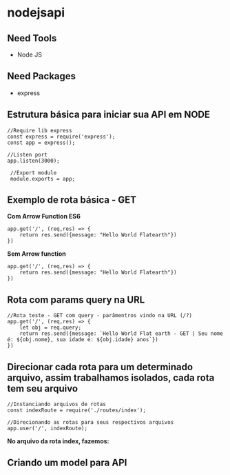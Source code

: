 # nodejsapi

## Need Tools
- Node JS


## Need Packages
- express

## Estrutura básica para iniciar sua API em NODE
```
//Require lib express
const express = require('express');
const app = express();

//Listen port
app.listen(3000);

 //Export module
 module.exports = app;
 ```

## Exemplo de rota básica - GET
**Com Arrow Function ES6**
```
app.get('/', (req,res) => {
    return res.send({message: "Hello World Flatearth"})
})
```
**Sem Arrow function**
```
app.get('/', (req,res) => {
    return res.send({message: "Hello World Flatearth"})
})
```

## Rota com params query na URL
```
//Rota teste - GET com query - parâmentros vindo na URL (/?)
app.get('/', (req,res) => {
    let obj = req.query;
    return res.send({message: `Hello World Flat earth - GET | Seu nome é: ${obj.nome}, sua idade é: ${obj.idade} anos`})
})
```

## Direcionar cada rota para um determinado arquivo, assim trabalhamos isolados, cada rota tem seu arquivo
```
//Instanciando arquivos de rotas
const indexRoute = require('./routes/index');
```

```
//Direcionando as rotas para seus respectivos arquivos
app.user('/', indexRoute);
```

**No arquivo da rota index, fazemos:**

## Criando um model  para API
